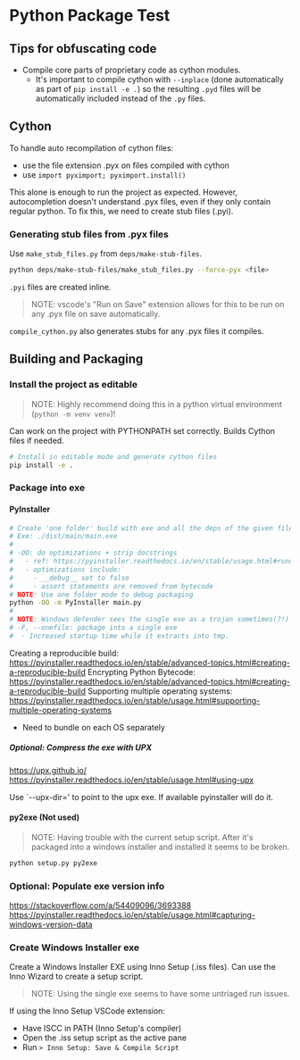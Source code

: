 # Python Package Test

## Tips for obfuscating code

- Compile core parts of proprietary code as cython modules.
    - It's important to compile cython with `--inplace` (done automatically as part of `pip install -e .`) so the resulting `.pyd` files will be automatically included instead of the `.py` files.

## Cython

To handle auto recompilation of cython files:
- use the file extension .pyx on files compiled with cython
- use `import pyximport; pyximport.install()`

This alone is enough to run the project as expected. However, autocompletion doesn't understand .pyx files, even if they only contain regular python. To fix this, we need to create stub files (.pyi).

### Generating stub files from .pyx files

Use `make_stub_files.py` from `deps/make-stub-files`.

```sh
python deps/make-stub-files/make_stub_files.py --force-pyx <file>
```

`.pyi` files are created inline.

> NOTE: vscode's "Run on Save" extension allows for this to be run on any .pyx file on save automatically.

`compile_cython.py` also generates stubs for any .pyx files it compiles.

## Building and Packaging

### Install the project as editable

> NOTE: Highly recommend doing this in a python virtual environment (`python -m venv venv`)!

Can work on the project with PYTHONPATH set correctly. Builds Cython files if needed.

```sh
# Install in editable mode and generate cython files
pip install -e .
```

### Package into exe

#### PyInstaller
```sh
# Create 'one folder' build with exe and all the deps of the given file
# Exe: ./dist/main/main.exe
#
# -OO: do optimizations + strip docstrings
#   - ref: https://pyinstaller.readthedocs.io/en/stable/usage.html#running-pyinstaller-with-python-optimizations
#   - optimizations include:
#     - __debug__ set to false
#     - assert statements are removed from bytecode
# NOTE: Use one folder mode to debug packaging
python -OO -m PyInstaller main.py
#
# NOTE: Windows defender sees the single exe as a trojan sometimes(?!)
# -F, --onefile: package into a single exe
#  - Increased startup time while it extracts into tmp.
```

Creating a reproducible build: https://pyinstaller.readthedocs.io/en/stable/advanced-topics.html#creating-a-reproducible-build
Encrypting Python Bytecode: https://pyinstaller.readthedocs.io/en/stable/advanced-topics.html#creating-a-reproducible-build
Supporting multiple operating systems: https://pyinstaller.readthedocs.io/en/stable/usage.html#supporting-multiple-operating-systems
- Need to bundle on each OS separately

##### Optional: Compress the exe with UPX

https://upx.github.io/
https://pyinstaller.readthedocs.io/en/stable/usage.html#using-upx

Use `--upx-dir=' to point to the upx exe. If available pyinstaller will do it.


#### py2exe (Not used)

> NOTE: Having trouble with the current setup script. After it's packaged into a windows installer and installed it seems to be broken.

```sh
python setup.py py2exe
```

### Optional: Populate exe version info

https://stackoverflow.com/a/54409096/3693388
https://pyinstaller.readthedocs.io/en/stable/usage.html#capturing-windows-version-data

### Create Windows Installer exe

Create a Windows Installer EXE using Inno Setup (.iss files). Can use the Inno Wizard to create a setup script.

> NOTE: Using the single exe seems to have some untriaged run issues.

If using the Inno Setup VSCode extension:
- Have ISCC in PATH (Inno Setup's compiler)
- Open the .iss setup script as the active pane
- Run `> Inno Setup: Save & Compile Script`